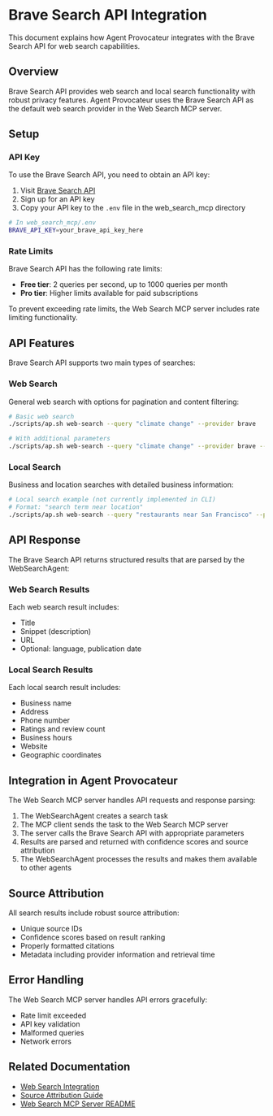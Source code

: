 # Brave Search API Integration

This document explains how Agent Provocateur integrates with the Brave Search API for web search capabilities.

## Overview

Brave Search API provides web search and local search functionality with robust privacy features. Agent Provocateur uses the Brave Search API as the default web search provider in the Web Search MCP server.

## Setup

### API Key

To use the Brave Search API, you need to obtain an API key:

1. Visit [Brave Search API](https://brave.com/search/api/)
2. Sign up for an API key
3. Copy your API key to the `.env` file in the web_search_mcp directory

```bash
# In web_search_mcp/.env
BRAVE_API_KEY=your_brave_api_key_here
```

### Rate Limits

Brave Search API has the following rate limits:

- **Free tier**: 2 queries per second, up to 1000 queries per month
- **Pro tier**: Higher limits available for paid subscriptions

To prevent exceeding rate limits, the Web Search MCP server includes rate limiting functionality.

## API Features

Brave Search API supports two main types of searches:

### Web Search

General web search with options for pagination and content filtering:

```bash
# Basic web search
./scripts/ap.sh web-search --query "climate change" --provider brave

# With additional parameters
./scripts/ap.sh web-search --query "climate change" --provider brave --max-results 10
```

### Local Search

Business and location searches with detailed business information:

```bash
# Local search example (not currently implemented in CLI)
# Format: "search term near location"
./scripts/ap.sh web-search --query "restaurants near San Francisco" --provider brave
```

## API Response

The Brave Search API returns structured results that are parsed by the WebSearchAgent:

### Web Search Results

Each web search result includes:
- Title
- Snippet (description)
- URL
- Optional: language, publication date

### Local Search Results

Each local search result includes:
- Business name
- Address
- Phone number
- Ratings and review count
- Business hours
- Website
- Geographic coordinates

## Integration in Agent Provocateur

The Web Search MCP server handles API requests and response parsing:

1. The WebSearchAgent creates a search task
2. The MCP client sends the task to the Web Search MCP server
3. The server calls the Brave Search API with appropriate parameters
4. Results are parsed and returned with confidence scores and source attribution
5. The WebSearchAgent processes the results and makes them available to other agents

## Source Attribution

All search results include robust source attribution:

- Unique source IDs
- Confidence scores based on result ranking
- Properly formatted citations
- Metadata including provider information and retrieval time

## Error Handling

The Web Search MCP server handles API errors gracefully:

- Rate limit exceeded
- API key validation
- Malformed queries
- Network errors

## Related Documentation

- [Web Search Integration](./web_search_integration.md)
- [Source Attribution Guide](../guides/source_attribution.md)
- [Web Search MCP Server README](../../web_search_mcp/README.md)